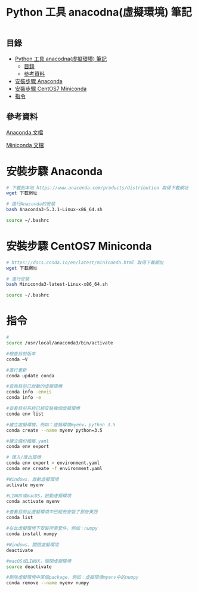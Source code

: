 # Python 工具 anacodna(虛擬環境) 筆記

```
```

## 目錄

- [Python 工具 anacodna(虛擬環境) 筆記](#python-工具-anacodna虛擬環境-筆記)
	- [目錄](#目錄)
	- [參考資料](#參考資料)
- [安裝步驟 Anaconda](#安裝步驟-anaconda)
- [安裝步驟 CentOS7 Miniconda](#安裝步驟-centos7-miniconda)
- [指令](#指令)

## 參考資料

[Anaconda 文檔](https://docs.anaconda.com/)

[Miniconda 文檔](https://docs.conda.io/en/latest/miniconda.html)

# 安裝步驟 Anaconda

```bash
# 下載到本地 https://www.anaconda.com/products/distribution 取得下載網址
wget 下載網址

# 進行Anaconda的安裝
bash Anaconda3-5.3.1-Linux-x86_64.sh

source ~/.bashrc
```

# 安裝步驟 CentOS7 Miniconda

```bash
# https://docs.conda.io/en/latest/miniconda.html 取得下載網址
wget 下載網址

# 進行安裝
bash Miniconda3-latest-Linux-x86_64.sh

source ~/.bashrc
```

# 指令

```bash
#
source /usr/local/anaconda3/bin/activate

#檢查目前版本
conda –V

#進行更新
conda update conda

#查詢目前已啟動的虛擬環境
conda info -envis
conda info -e

#查看目前系統已經安裝幾個虛擬環境
conda env list

#建立虛擬環境，例如：虛擬環境myenv，python 3.5
conda create --name myenv python=3.5

#建立備份檔案.yaml
conda env export

# 匯入/匯出環境
conda env export > environment.yaml
conda env create -f environment.yaml

#Windows，啟動虛擬環境
activate myenv

#LINUX或macOS，啟動虛擬環境
conda activate myenv

#查看目前此虛擬環境中已經先安裝了那些東西
conda list

#在此虛擬環境下安裝所需套件，例如：numpy
conda install numpy

#Windows，關閉虛擬環境
deactivate

#macOS或LINUX，關閉虛擬環境
source deactivate

#刪除虛擬環境中某個package，例如：虛擬環境myenv中的numpy
conda remove --name myenv numpy
```